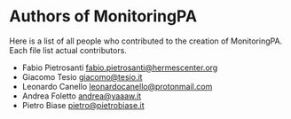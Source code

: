 # Authors of MonitoringPA

Here is a list of all people who contributed to the creation of
MonitoringPA. Each file list actual contributors.

- Fabio Pietrosanti <fabio.pietrosanti@hermescenter.org>
- Giacomo Tesio <giacomo@tesio.it>
- Leonardo Canello <leonardocanello@protonmail.com>
- Andrea Foletto <andrea@yaaaw.it>
- Pietro Biase <pietro@pietrobiase.it>
